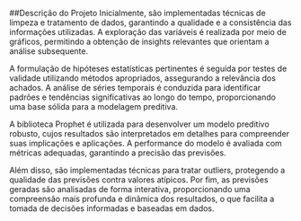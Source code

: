 ##Descrição do Projeto
Inicialmente, são implementadas técnicas de limpeza e tratamento de dados, garantindo a qualidade e a consistência das informações utilizadas. A exploração das variáveis é realizada por meio de gráficos, permitindo a obtenção de insights relevantes que orientam a análise subsequente.

A formulação de hipóteses estatísticas pertinentes é seguida por testes de validade utilizando métodos apropriados, assegurando a relevância dos achados. A análise de séries temporais é conduzida para identificar padrões e tendências significativas ao longo do tempo, proporcionando uma base sólida para a modelagem preditiva.

A biblioteca Prophet é utilizada para desenvolver um modelo preditivo robusto, cujos resultados são interpretados em detalhes para compreender suas implicações e aplicações. A performance do modelo é avaliada com métricas adequadas, garantindo a precisão das previsões.

Além disso, são implementadas técnicas para tratar outliers, protegendo a qualidade das previsões contra valores atípicos. Por fim, as previsões geradas são analisadas de forma interativa, proporcionando uma compreensão mais profunda e dinâmica dos resultados, o que facilita a tomada de decisões informadas e baseadas em dados.
